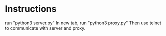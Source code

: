# Instructions

run "python3 server.py" 
In new tab, run "python3 proxy.py"
Then use telnet to communicate with server and proxy.
